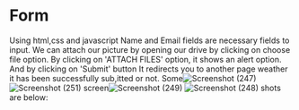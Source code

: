 # Form
Using html,css and javascript
Name and Email fields are necessary fields to input.
We can attach our picture by opening our drive by clicking on choose file option.
By clicking on 'ATTACH FILES' option, it shows an alert option.
And by clicking on 'Submit' button It redirects you to another page weather it has been successfully sub,itted or not.
Some![Screenshot (247)](https://user-images.githubusercontent.com/56023007/131217042-8d6d25dc-b3c3-4cc0-b03c-e56285087418.png)
![Screenshot (251)](https://user-images.githubusercontent.com/56023007/131217100-1752c8b3-bbbf-4a8b-ab6d-baaacad5bd5f.png)
 screen![Screenshot (249)](https://user-images.githubusercontent.com/56023007/131217022-335ca522-b414-4c70-aca6-ed10e4e0e0a9.png)
![Screenshot (248)](https://user-images.githubusercontent.com/56023007/131217025-a5131c19-6209-4bb9-ac35-dbf4fe21d219.png)
shots are below:
